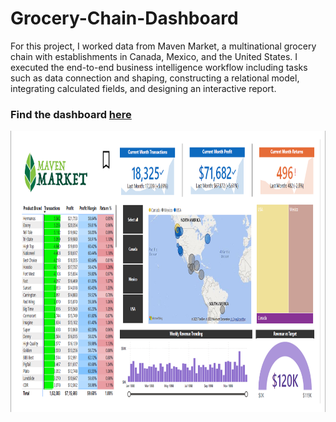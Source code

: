 # Grocery-Chain-Dashboard

For this project, I worked data from Maven Market, a multinational grocery chain with establishments in Canada, Mexico, and the United States. I executed the end-to-end business intelligence workflow including tasks such as data connection and shaping, constructing a relational model, integrating calculated fields, and designing an interactive report.

### Find the dashboard [here](https://www.novypro.com/project/grocery-chain-dashboard)

<img src="https://github.com/Novid-Patsham/Grocery-Chain-Dashboard/blob/master/Maven%20Project.png" width="900" height="450">
